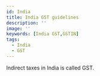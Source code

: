 ```yaml
---
id: India
title: India GST guidelines 
description: ''
image: ''
keywords: [India GST,GSTIN]
tags:
  - India
  - GST
---
```


Indirect taxes in India is called GST.

